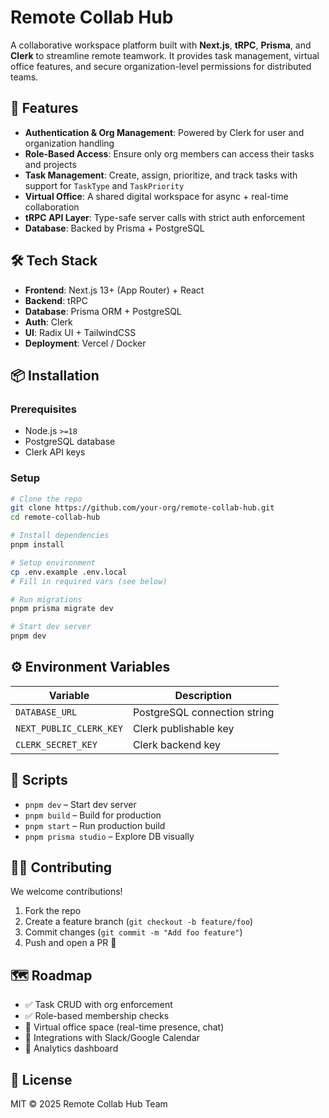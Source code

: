 # Remote Collab Hub

A collaborative workspace platform built with **Next.js**, **tRPC**, **Prisma**, and **Clerk** to streamline remote teamwork. It provides task management, virtual office features, and secure organization-level permissions for distributed teams.

## 🚀 Features

* **Authentication & Org Management**: Powered by Clerk for user and organization handling
* **Role-Based Access**: Ensure only org members can access their tasks and projects
* **Task Management**: Create, assign, prioritize, and track tasks with support for `TaskType` and `TaskPriority`
* **Virtual Office**: A shared digital workspace for async + real-time collaboration
* **tRPC API Layer**: Type-safe server calls with strict auth enforcement
* **Database**: Backed by Prisma + PostgreSQL

## 🛠️ Tech Stack

* **Frontend**: Next.js 13+ (App Router) + React
* **Backend**: tRPC
* **Database**: Prisma ORM + PostgreSQL
* **Auth**: Clerk
* **UI**: Radix UI + TailwindCSS
* **Deployment**: Vercel / Docker

## 📦 Installation

### Prerequisites

* Node.js `>=18`
* PostgreSQL database
* Clerk API keys

### Setup

```bash
# Clone the repo
git clone https://github.com/your-org/remote-collab-hub.git
cd remote-collab-hub

# Install dependencies
pnpm install

# Setup environment
cp .env.example .env.local
# Fill in required vars (see below)

# Run migrations
pnpm prisma migrate dev

# Start dev server
pnpm dev
```

## ⚙️ Environment Variables

| Variable | Description |
|----------|-------------|
| `DATABASE_URL` | PostgreSQL connection string |
| `NEXT_PUBLIC_CLERK_KEY` | Clerk publishable key |
| `CLERK_SECRET_KEY` | Clerk backend key |

## 📖 Scripts

* `pnpm dev` – Start dev server
* `pnpm build` – Build for production
* `pnpm start` – Run production build
* `pnpm prisma studio` – Explore DB visually

## 🧑‍💻 Contributing

We welcome contributions!

1. Fork the repo
2. Create a feature branch (`git checkout -b feature/foo`)
3. Commit changes (`git commit -m "Add foo feature"`)
4. Push and open a PR 🎉

## 🗺 Roadmap

* ✅ Task CRUD with org enforcement
* ✅ Role-based membership checks
* 🔄 Virtual office space (real-time presence, chat)
* 🔄 Integrations with Slack/Google Calendar
* 🔄 Analytics dashboard

## 📜 License

MIT © 2025 Remote Collab Hub Team